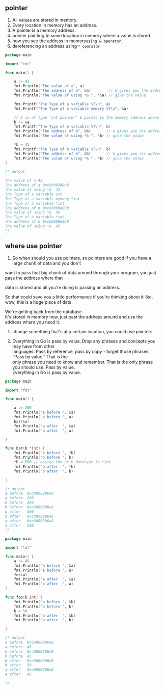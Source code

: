 ## pointer     
1. All values are stored in memory.    
1. Every location in memory has an address.  
1. A pointer is a memory address.     
1. pointer pointing to some location in memory where a value is stored.  
1. how you see the address in memory`using & operator`.   
1. dereferencing  an address using `* operator`

```go
package main

import "fmt"

func main() {

	a := 42
	fmt.Println("The value of a", a)
	fmt.Println("The address of a", &a)        // & gives you the address
	fmt.Println("The value of using *& ", *&a) // give the value

	fmt.Printf("The Type of a variable %T\n", a)
	fmt.Printf("The Type of a variable memory %T\n", &a)

	// b is of type "int pointer" b points to the memory address where an int is stored
	b := &a
	fmt.Printf("The Type of b variable %T\n", b)
	fmt.Println("The address of b", &b)       // & gives you the address
	fmt.Println("The value of using *& ", *b) // give the value

	*b = 45
	fmt.Printf("The Type of b variable %T\n", b)
	fmt.Println("The address of b", &b)       // & gives you the address
	fmt.Println("The value of using *& ", *b) // give the value
}

/* output

The value of a 42
The address of a 0xc0000200a8
The value of using *&  42
The Type of a variable int
The Type of a variable memory *int
The Type of b variable *int
The address of b 0xc00000e030
The value of using *&  42
The Type of b variable *int
The address of b 0xc00000e030
The value of using *&  45
*/
``` 

## where use pointer  
1. So when should you use pointers, so pointers are good if you have a large chunk of data and you don't   

want to pass that big chunk of data around through your program, you just pass the address where that  

data is stored and  all you're doing is passing an address.   

So that could save you a little performance if you're thinking about it like, wow, this is a huge piece of data.  

We're getting back from the database.   
It's stored in memory now, just past the address around and use the address where you need it.    

1.  change something that's at a certain location,   you could use pointers.  

1. Everything in Go is pass by value. Drop any phrases and concepts you may have from other  
   languages. Pass by reference, pass by copy - forget those phrases. “Pass by value.” That is the   
   only phrase you need to know and remember. That is the only phrase you should use. Pass by value.   
   Everything in Go is pass by value.    
```go
package main

import "fmt"

func main() {

	a := 200
	fmt.Println("a before ", &a)
	fmt.Println("a before ", a)
	bar(&a)
	fmt.Println("a after  ", &a)
	fmt.Println("a after  ", a)

}

func bar(b *int) {
	fmt.Println("b before ", *b)
	fmt.Println("b before ", b)
	*b = 500 // assign the of b datatype is *int
	fmt.Println("b after  ", *b)
	fmt.Println("b after  ", b)

}

/* output
a before  0xc0000200a8
a before  200
b before  200
b before  0xc0000200a8
b after   500
b after   0xc0000200a8
a after   0xc0000200a8
a after   500
*/

``` 


```go
package main

import "fmt"

func main() {
	a := 45
	fmt.Println("a before ", &a)
	fmt.Println("a before ", a)
	foo(a)
	fmt.Println("a after  ", &a)
	fmt.Println("a after  ", a)
}

func foo(b int) {
	fmt.Println("b before ", &b)
	fmt.Println("b before ", b)
	b = 50
	fmt.Println("b after  ", &b)
	fmt.Println("b after  ", b)

}

/* output
a before  0xc0000200a8
a before  45
b before  0xc0000200d0
b before  45
b after   0xc0000200d0
b after   50
a after   0xc0000200a8
a after   45

*/

```